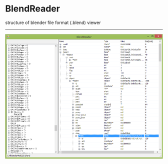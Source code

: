 BlendReader
===========

structure of blender file format (.blend) viewer

***

![](https://github.com/oggy83/BlendReader/blob/master/ss.png?raw=true)
